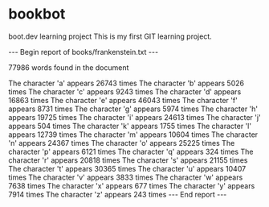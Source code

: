 # bookbot
boot.dev learning project
This is my first GIT learning project.



--- Begin report of books/frankenstein.txt ---

77986 words found in the document

 The character 'a' appears 26743 times
 The character 'b' appears 5026 times
 The character 'c' appears 9243 times
 The character 'd' appears 16863 times
 The character 'e' appears 46043 times
 The character 'f' appears 8731 times
 The character 'g' appears 5974 times
 The character 'h' appears 19725 times
 The character 'i' appears 24613 times
 The character 'j' appears 504 times
 The character 'k' appears 1755 times
 The character 'l' appears 12739 times
 The character 'm' appears 10604 times
 The character 'n' appears 24367 times
 The character 'o' appears 25225 times
 The character 'p' appears 6121 times
 The character 'q' appears 324 times
 The character 'r' appears 20818 times
 The character 's' appears 21155 times
 The character 't' appears 30365 times
 The character 'u' appears 10407 times
 The character 'v' appears 3833 times
 The character 'w' appears 7638 times
 The character 'x' appears 677 times
 The character 'y' appears 7914 times
 The character 'z' appears 243 times
--- End report ---




